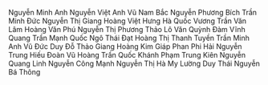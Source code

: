 Nguyễn Minh Anh
Nguyễn Việt Anh
Vũ Nam Bắc
Nguyễn Phương Bích
Trần Minh Đức
Nguyễn Thị Giang
Hoàng Việt Hưng
Hà Quốc Vương
Trần Văn Lâm
Hoàng Văn Phú
Nguyễn Thị Phương Thảo
Lô Văn Quỳnh
Đàm Vĩnh Quang
Trần Mạnh Quốc
Ngô Thái Đạt
Hoàng Thị Thanh Tuyền
Trần Minh Anh
Vũ Đức Duy
Đỗ Thảo Giang
Hoàng Kim Giáp
Phan Phi Hải
Nguyễn Trung Hiếu
Đoàn Vũ Hoàng
Trần Quốc Khánh
Phạm Trung Kiên
Nguyễn Quang Linh
Nguyễn Công Mạnh
Nguyễn Thị Hà My
Lường Duy Thái
Nguyễn Bá Thông

